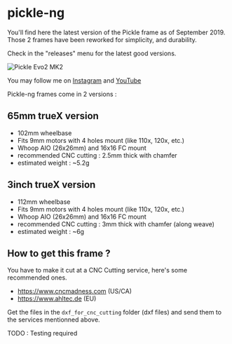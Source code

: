 # pickle-ng

You'll find here the latest version of the Pickle frame as of September 2019. Those 2 frames have been reworked for simplicity, and durability.

Check in the "releases" menu for the latest good versions.

![Pickle Evo2 MK2](https://github.com/ledroneclub/pickle-ng_frame/blob/master/gfx/render2.png)

You may follow me on [Instagram](https://www.instagram.com/ledrone.club/) and [YouTube](https://www.youtube.com/channel/UCapTPmZgBj52TmWORFjEoqg)

Pickle-ng frames come in 2 versions :

## 65mm trueX version

* 102mm wheelbase
* Fits 9mm motors with 4 holes mount (like 110x, 120x, etc.)
* Whoop AIO (26x26mm) and 16x16 FC mount
* recommended CNC cutting : 2.5mm thick with chamfer
* estimated weight : ~5.2g


## 3inch trueX version 

* 112mm wheelbase
* Fits 9mm motors with 4 holes mount (like 110x, 120x, etc.)
* Whoop AIO (26x26mm) and 16x16 FC mount
* recommended CNC cutting : 3mm thick with chamfer (along weave)
* estimated weight : ~6g


## How to get this frame ?

You have to make it cut at a CNC Cutting service, here's some recommended ones.

* https://www.cncmadness.com (US/CA)
* https://www.ahltec.de (EU)

Get the files in the ```dxf_for_cnc_cutting``` folder (dxf files) and send them to the services mentionned above.


TODO : Testing required
